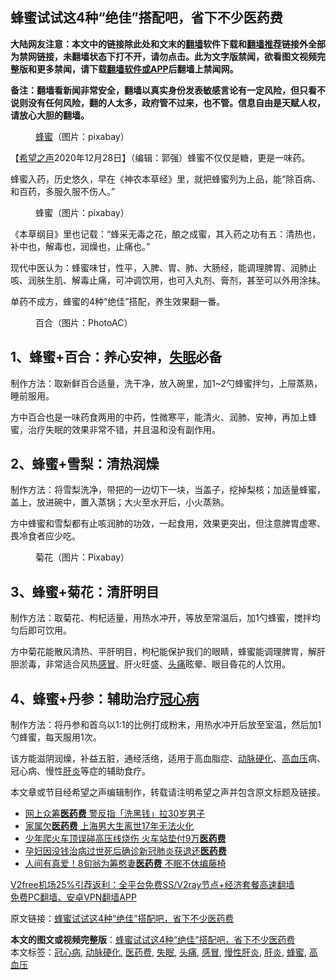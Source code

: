  <h2>蜂蜜试试这4种“绝佳”搭配吧，省下不少医药费</h2> <p class="notice"><b>大陆网友注意：本文中的链接除此处和文末的<a href="https://github.com/bannedbook/fanqiang" >翻墙</a>软件下载和<a href="https://github.com/killgcd/justmysocks/blob/master/README.md">翻墙推荐</a>链接外全部为禁网链接，未翻墙状态下打不开，请勿点击。此为文字版禁闻，欲看图文视频完整版和更多禁闻，请下载<a href="https://github.com/bannedbook/fanqiang">翻墙软件或APP</a>后翻墙上禁闻网。</p><p>备注：翻墙看新闻非常安全，翻墙以真实身份发表敏感言论有一定风险，但只看不说则没有任何风险，翻的人太多，政府管不过来，也不管。信息自由是天赋人权，请放心大胆的翻墙。</b></p>  <div class="entry"> <figure><figcaption><a href="https://www.bannedbook.org/bnews/tag/%E8%9C%82%E8%9C%9C/" class="st_tag internal_tag" rel="tag" title="标签 蜂蜜 下的日志">蜂蜜</a>（图片：pixabay）</figcaption></figure> <p>【<span class='wp_keywordlink_affiliate'><a href="https://www.soundofhope.org" title="希望之声" target="_blank">希望之声</a></span>2020年12月28日】（编辑：郭强）蜂蜜不仅仅是糖，更是一味药。</p> <p>蜂蜜入药，历史悠久，早在《神农本草经》里，就把蜂蜜列为上品，能“除百病、和百药，多服久服不伤人。”</p> <figure><figcaption>蜂蜜（图片：pixabay）</figcaption></figure> <p>《本草纲目》里也记载：“蜂采无毒之花，酿之成蜜，其入药之功有五：清热也，补中也，解毒也，润燥也，止痛也。”</p> <p>现代中医认为：蜂蜜味甘，性平，入脾、胃、肺、大肠经，能调理脾胃、润肺止咳、润肤生肌、解毒止痛，可冲调饮用，也可入丸剂、膏剂，甚至可以外用涂抹。</p> <p>单药不成方，蜂蜜的4种“绝佳”搭配，养生效果翻一番。</p>  <figure><figcaption>百合（图片：PhotoAC）</figcaption></figure> <h2>1、蜂蜜+百合：养心安神，<a href="https://www.bannedbook.org/bnews/tag/%e5%a4%b1%e7%9c%a0/" class="st_tag internal_tag" rel="tag" title="标签 失眠 下的日志">失眠</a>必备</h2> <p>制作方法：取新鲜百合适量，洗干净，放入碗里，加1~2勺蜂蜜拌匀，上屉蒸熟，睡前服用。</p> <p>方中百合也是一味药食两用的中药，性微寒平，能清火、润肺、安神，再加上蜂蜜，治疗失眠的效果非常不错，并且温和没有副作用。</p> <h2>2、蜂蜜+雪梨：清热润燥</h2> <p>制作方法：将雪梨洗净，带把的一边切下一块，当盖子，挖掉梨核；加适量蜂蜜，盖上，放进碗中，置入蒸锅；大火至水开后，小火蒸熟。</p> <p>方中蜂蜜和雪梨都有止咳润肺的功效，一起食用，效果更突出，但注意脾胃虚寒、畏冷食者应少吃。</p> <figure><figcaption>菊花（图片：Pixabay）</figcaption></figure> <h2>3、蜂蜜+菊花：清肝明目</h2> <p>制作方法：取菊花、枸杞适量，用热水冲开，等放至常温后，加1勺蜂蜜，搅拌均匀后即可饮用。</p>  <p>方中菊花能散风清热、平肝明目，枸杞能保护我们的眼睛，蜂蜜能调理脾胃，解肝胆淤毒，非常适合风热<a href="https://www.bannedbook.org/bnews/tag/%E6%84%9F%E5%86%92/" class="st_tag internal_tag" rel="tag" title="标签 感冒 下的日志">感冒</a>、肝火旺盛、<a href="https://www.bannedbook.org/bnews/tag/%e5%a4%b4%e7%97%9b/" class="st_tag internal_tag" rel="tag" title="标签 头痛 下的日志">头痛</a>眩晕、眼目昏花的人饮用。</p> <h2>4、蜂蜜+丹参：辅助治疗<a href="https://www.bannedbook.org/bnews/tag/%E5%86%A0%E5%BF%83%E7%97%85/" class="st_tag internal_tag" rel="tag" title="标签 冠心病 下的日志">冠心病</a></h2> <p>制作方法：将丹参和首乌以1:1的比例打成粉末，用热水冲开后放至室温，然后加1勺蜂蜜，每天服用1次。</p> <p>该方能滋阴润燥，补益五脏，通经活络，适用于高血脂症、<a href="https://www.bannedbook.org/bnews/tag/%e5%8a%a8%e8%84%89%e7%a1%ac%e5%8c%96/" class="st_tag internal_tag" rel="tag" title="标签 动脉硬化 下的日志">动脉硬化</a>、<a href="https://www.bannedbook.org/bnews/tag/%e9%ab%98%e8%a1%80%e5%8e%8b/" class="st_tag internal_tag" rel="tag" title="标签 高血压 下的日志">高血压</a>病、冠心病、慢性<a href="https://www.bannedbook.org/bnews/tag/%E8%82%9D%E7%82%8E/" class="st_tag internal_tag" rel="tag" title="标签 肝炎 下的日志">肝炎</a>等症的辅助食疗。</p> <p>本文章或节目经希望之声编辑制作，转载请注明希望之声并包含原文标题及链接。</p> <ul class='op-related-articles' title='相关阅读'> <li><a href='https://www.bannedbook.org/bnews/headline/20201116/1432038.html' target='_blank'>网上众筹<b>医药费</b> 警反指「洗黑钱」拉30岁男子</a></li> <li><a href='https://www.bannedbook.org/bnews/comments/20201105/1426254.html' target='_blank'>家属欠<b>医药费</b> 上海男大生离世17年无法火化</a></li> <li><a href='https://www.bannedbook.org/bnews/baitai/20200528/1335668.html' target='_blank'>少年爬火车顶误碰高压线烧伤 火车站垫付9万<b>医药费</b></a></li> <li><a href='https://www.bannedbook.org/bnews/baitai/20200514/1328496.html' target='_blank'>孕妇因没钱治病过世死后确诊新冠肺炎获退还<b>医药费</b></a></li> <li><a href='https://www.bannedbook.org/bnews/comments/20200428/1320414.html' target='_blank'>人间有真爱！8旬翁为筹憨妻<b>医药费</b> 不眠不休编藤椅</a></li> </ul> <p class="texttj"> <a href="https://github.com/bannedbook/fanqiang/wiki/V2ray%E6%9C%BA%E5%9C%BA" target="_blank">V2free机场25%引荐返利：全平台免费SS/V2ray节点+经济套餐高速翻墙</a><br/> <a href="https://github.com/bannedbook/fanqiang/wiki/%E7%A6%81%E9%97%BB%E7%BD%91%E5%AE%89%E5%8D%93%E7%BF%BB%E5%A2%99%E6%96%B0%E9%97%BBAPP" target="_blank">免费PC翻墙、安卓VPN翻墙APP</a></p><p>原文链接：<a class="src_link"  href="https://www.soundofhope.org/post/457159" target="_blank">蜂蜜试试这4种“绝佳”搭配吧，省下不少医药费</a></p> <a name='sharetosocial'></a>       <div><b>本文的图文或视频完整版</b>：<a href='https://www.bannedbook.org/bnews/comments/20201228/1456492.html'>蜂蜜试试这4种“绝佳”搭配吧，省下不少医药费</a></div>  </div><!--END ENTRY--> <div class="postfooter"> <div>本文标签：<a href="https://www.bannedbook.org/bnews/tag/%E5%86%A0%E5%BF%83%E7%97%85/" rel="tag">冠心病</a>, <a href="https://www.bannedbook.org/bnews/tag/%e5%8a%a8%e8%84%89%e7%a1%ac%e5%8c%96/" rel="tag">动脉硬化</a>, <a href="https://www.bannedbook.org/bnews/tag/%E5%8C%BB%E8%8D%AF%E8%B4%B9/" rel="tag">医药费</a>, <a href="https://www.bannedbook.org/bnews/tag/%e5%a4%b1%e7%9c%a0/" rel="tag">失眠</a>, <a href="https://www.bannedbook.org/bnews/tag/%e5%a4%b4%e7%97%9b/" rel="tag">头痛</a>, <a href="https://www.bannedbook.org/bnews/tag/%E6%84%9F%E5%86%92/" rel="tag">感冒</a>, <a href="https://www.bannedbook.org/bnews/tag/%e6%85%a2%e6%80%a7%e8%82%9d%e7%82%8e/" rel="tag">慢性肝炎</a>, <a href="https://www.bannedbook.org/bnews/tag/%E8%82%9D%E7%82%8E/" rel="tag">肝炎</a>, <a href="https://www.bannedbook.org/bnews/tag/%E8%9C%82%E8%9C%9C/" rel="tag">蜂蜜</a>, <a href="https://www.bannedbook.org/bnews/tag/%e9%ab%98%e8%a1%80%e5%8e%8b/" rel="tag">高血压</a></div>  </div><!--END POSTFOOTER--> 